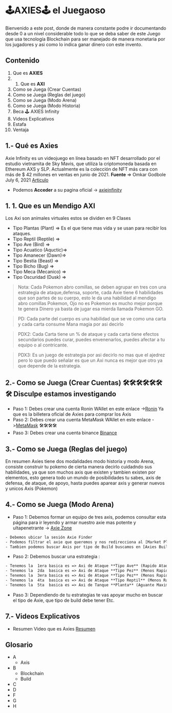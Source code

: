 # 🕹️AXIES🕹️ el Juegaoso 
Bienvenido a este post, donde de manera constante podre ir documentando desde 0 a un nivel 
considerable todo lo que se deba saber de este Juego que usa tecnología Blockchain para 
ser manejado de manera monetaria por los jugadores y asi como lo indica ganar dinero con este invento. 

## Contenido 

1. Que es **AXIES**
1. 1. Que es **AXI**
3. Como se Juega (Crear Cuentas)
4. Como se Juega (Reglas del juego) 
5. Como se Juega (Modo Arena) 
6. Como se Juega (Modo Historia)
7. Beca 🕹️ AXIES Infinity
8. Videos Explicativos  
9. Estafa
10. Ventaja 
 


## 1.- Qué es **Axies**

Axie Infinity es un videojuego en línea basado en NFT desarrollado por el 
estudio vietnamita​ de Sky Mavis, que utiliza la criptomoneda basada en 
Ethereum AXS y SLP. Actualmente es la colección de NFT más cara con más 
de $ 42 millones en ventas en junio de 2021. **Fuente** => Omkar Godbole July 6, 2021 [Articulo](https://finance.yahoo.com/news/axie-profiting-booming-nft-economy-183813777.html)

- Podemos **Acceder** a su pagina oficial ->  [axieinfinity](https://axieinfinity.com/)

## 1. 1. Que es un Mendigo AXI
Los Axi son animales virtuales estos se dividen en 9 Clases 
- Tipo Plantas (Plant) => Es el que tiene mas vida y se usan para recibir los ataques. 
- Tipo Reptil (Reptile) =>
- Tipo Ave (Bird) => 
- Tipo Acuatico (Aquctic)=>
- Tipo Amanecer  (Dawn)=> 
- Tipo Bestia (Beast) =>
- Tipo Bicho (Bug) => 
- Tipo Meca (Mecanico) =>
- Tipo Oscuridad (Dusk) => 

>Nota: Cada Pokemon abro comillas, se deben agrupar en tres con una estrategia de ataque,defensa, soporte, cada Axie tiene 6 habilidades que son partes de su cuerpo, esto le da una habilidad al mendigo abro comillas Pokemon, Ojo no es Pokemon es mucho mejor porque te genera Dinero ya basta de jugar esa mierda llamada Pokemon GO. 

>PD: Cada parte del cuerpo es una habilidad que se ve como una carta y cada carta consume Mana magia por asi decirlo

>PDX2:  Cada Carta tiene un % de ataque y cada carta tiene efectos secundarios puedes curar, puedes envenenarlos, puedes afectar a tu equipo o al contricante. 

>PDX3:  Es un juego de estrategia por asi decirlo no mas que el ajedrez pero lo que puedo señalar es que un Axi nunca es mejor que otro ya que depende de la estrategia. 


## 2.- Como se Juega (Crear Cuentas) 🛠️🛠️🛠️🛠️🛠️🛠️🛠️ Disculpe estamos investigando 

- Paso 1: Debes crear una cuenta Ronin WAllet en este enlace ->[Ronin](https://skymavis.com/wallet) Ya que es la billetera oficial de Axies para comprar los Axis
- Paso 2: Debes crear una cuenta MetaMask WAllet en este enlace ->[MetaMask](https://www.youtube.com/watch?v=TUJTdGItehg&ab_channel=CriptoEsfera)  🛠️🛠️🛠️🛠️
- Paso 3: Debes crear una cuenta binance [Binance](https://www.binance.com/es) 


## 3.- Como se Juega (Reglas del juego)

En resumen Axies tiene dos modalidades modo historia y modo Arena, consiste construir tu pokemo de cierta manera decirlo 
cuidadndo sus habilidades, ya que son muchos axis que existen y tambien existen por elementos, esto genera todo un mundo
de posibilidades tu sabes, axis de defensa, de ataque, de apoyo, hasta puedes aparear axis y generar nuevos y unicos Axis (Pokemon)
 
## 4.- Como se Juega (Modo Arena) 
- Paso 1: Debemos formar un equipo de tres axis, podemos consultar esta página para ir leyendo y armar nuestro axie mas potente y ultapenetrante -> [Axie Zone](https://axie.zone/) 
```html	
- Debemos ubicar la sesión Axie Finder
- Podemos filtrar el axie que queremos y nos redirecciona al [Market Place de Axie](https://marketplace.axieinfinity.com/)
- Tambien podemos buscar Axis por tipo de Build buscamos en [Axies Build](https://axie.zone/builds)
```		
- Paso 2: Debemos buscar una estrategia : 
```html		
- Tenemos la  1era basica es => Axi de Ataque **Tipo Ave** (Rapido Ataque + Poca Vida) + Axi de  Soporte **Bestia** (Vida + Soporte) + Axi de Tanque **Planta** (Aguante Maximo) 
- Tenemos la  2da  basica es => Axi de Ataque **Tipo Pez** (Menos Rapido + Mas Vida) + Axi de Soporte **Bestia** (Vida y Soporte) + Axi de Tanque **Planta** (Aguante Maximo) 
- Tenemos la  3era basica es => Axi de Ataque **Tipo Pez** (Menos Rapido + Mas Vida) + Axi de Ataque **Tipo Pez** (Menos Rapido + Mas Vida) + Axi de Tanque **Planta** (Aguante Maximo) 
- Tenemos la  4ta  basica es => Axi de Ataque **Tipo Reptil** (Menos Rapido + Mas Vida + Mata a las Aves) + Axi de Ataque **Tipo Pez** (Menos Rapido + Mas Vida) + Axi de Tanque **Planta** (Aguante Maximo)
- Tenemos la  5ta  basica es => Axi de Tanque **Planta** (Aguante Maximo)  + Axi de Tanque **Planta** (Aguante Maximo)  + Axi de Tanque **Planta** (Aguante Maximo) => Estragegia para durar mucho en la batalla
```
- Paso 3: Dependiendo  de tu estrategias te vas apoyar mucho en buscar el tipo de Axie, que tipo de build debe tener Etc. 




## 7.- Videos Explicativos  
- Resumen Video que es Axies [Resumen](https://www.youtube.com/watch?v=4VZtDP07rjk)

## Glosario  

+ A
	- Axis
+ B
	- Blockchain
	- Build
+ C 
+ D 
+ F
+ G 
+ H 

